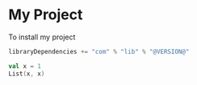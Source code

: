 # My Project

To install my project
```scala
libraryDependencies += "com" % "lib" % "@VERSION@"
```

```scala mdoc
val x = 1
List(x, x)
```
